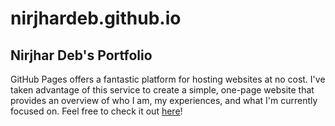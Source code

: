 # **nirjhardeb.github.io**
## **Nirjhar Deb's Portfolio**
GitHub Pages offers a fantastic platform for hosting websites at no cost. I've taken advantage of this service to create a simple, one-page website that provides an overview of who I am, my experiences, and what I'm currently focused on. Feel free to check it out <a href="https://nirjhardeb.github.io/" target="_blank">here</a>!
